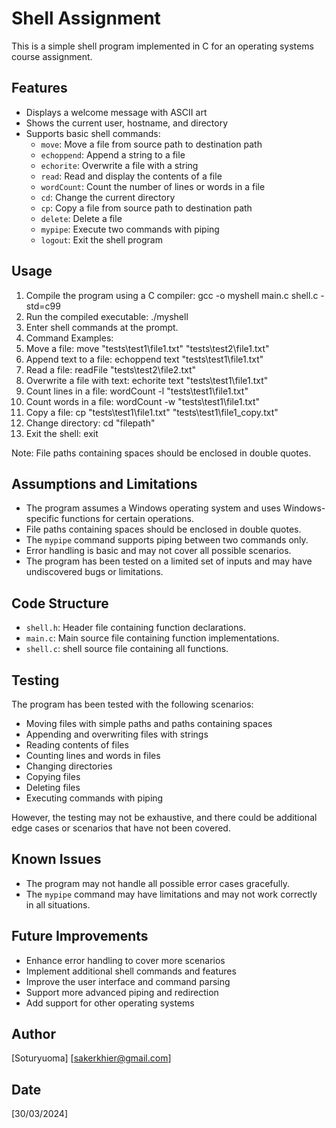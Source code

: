 # Shell Assignment

This is a simple shell program implemented in C for an operating systems course assignment.

## Features

- Displays a welcome message with ASCII art
- Shows the current user, hostname, and directory
- Supports basic shell commands:
  - `move`: Move a file from source path to destination path
  - `echoppend`: Append a string to a file
  - `echorite`: Overwrite a file with a string
  - `read`: Read and display the contents of a file
  - `wordCount`: Count the number of lines or words in a file
  - `cd`: Change the current directory
  - `cp`: Copy a file from source path to destination path
  - `delete`: Delete a file
  - `mypipe`: Execute two commands with piping
  - `logout`: Exit the shell program

## Usage

1. Compile the program using a C compiler: gcc -o myshell main.c shell.c -std=c99
2. Run the compiled executable: ./myshell
3. Enter shell commands at the prompt.
4. Command Examples:
5. Move a file: move "tests\test1\file1.txt" "tests\test2\file1.txt"
6. Append text to a file: echoppend text "tests\test1\file1.txt"
7. Read a file: readFile "tests\test2\file2.txt"
8. Overwrite a file with text: echorite text "tests\test1\file1.txt"
9. Count lines in a file: wordCount -l "tests\test1\file1.txt"
10. Count words in a file: wordCount -w "tests\test1\file1.txt"
11. Copy a file: cp "tests\test1\file1.txt" "tests\test1\file1_copy.txt"
12. Change directory: cd "filepath"
13. Exit the shell: exit

Note: File paths containing spaces should be enclosed in double quotes.

## Assumptions and Limitations

- The program assumes a Windows operating system and uses Windows-specific functions for certain operations.
- File paths containing spaces should be enclosed in double quotes.
- The `mypipe` command supports piping between two commands only.
- Error handling is basic and may not cover all possible scenarios.
- The program has been tested on a limited set of inputs and may have undiscovered bugs or limitations.

## Code Structure

- `shell.h`: Header file containing function declarations.
- `main.c`: Main source file containing function implementations.
- `shell.c`: shell source file containing all functions.

## Testing

The program has been tested with the following scenarios:

- Moving files with simple paths and paths containing spaces
- Appending and overwriting files with strings
- Reading contents of files
- Counting lines and words in files
- Changing directories
- Copying files
- Deleting files
- Executing commands with piping

However, the testing may not be exhaustive, and there could be additional edge cases or scenarios that have not been covered.

## Known Issues

- The program may not handle all possible error cases gracefully.
- The `mypipe` command may have limitations and may not work correctly in all situations.

## Future Improvements

- Enhance error handling to cover more scenarios
- Implement additional shell commands and features
- Improve the user interface and command parsing
- Support more advanced piping and redirection
- Add support for other operating systems

## Author

[Soturyuoma]
[sakerkhier@gmail.com]

## Date

[30/03/2024]
